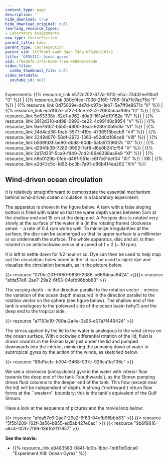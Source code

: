 ```yaml
---
content_type: page
description: ''
hide_download: true
hide_download_original: null
learning_resource_types:
- Laboratory Assignments
ocw_type: CourseSection
parent_title: Labs
parent_type: CourseSection
parent_uid: 15f39ab3-4a66-34ac-748a-b58a5de103e2
title: 'GFDXIII: Ocean gyres'
uid: cf0ed6f6-377a-650e-7cea-8e85b67c86de
video_files:
  video_thumbnail_file: null
video_metadata:
  youtube_id: null
---
```


Experiments: {{% resource_link e572c702-677d-f010-efcc-73d32ee10bdf "0" %}} | {{% resource_link 380cf4ce-7038-2169-1786-3fa7fd7ac75d "I" %}} | {{% resource_link 0d75039e-de7d-c97b-1eb7-5e7ff0e8671c "II" %}} | {{% resource_link ec51f62d-cf27-0fce-e2c2-2680abaaf69a "III" %}} | {{% resource_link 5e63338c-82e1-a962-d0a3-161a4d19182a "IV" %}} | {{% resource_link 3912d310-ad98-0993-ce22-4c99148c8954 "V" %}} | {{% resource_link 9ae76107-b5b5-4900-3eaa-928fe10b9c9a "VI" %}} | {{% resource_link 24d4cd36-fbeb-5577-419c-4736518beeb6 "VII" %}} | {{% resource_link 2349d070-58df-2972-1363-e52d0d188ce8 "VIII" %}} | {{% resource_link b569fd3f-be90-dbd8-60db-5afa9739607c "IX" %}} | {{% resource_link d2941b39-7282-9992-7ef8-d6e0b241cf54 "X" %}} | {{% resource_link 2a17d33f-5ca9-f440-7cd2-86e6388aa9e9 "XI" %}} | {{% resource_link e6b0129b-0feb-d48f-551e-c6f7c61bef04 "XII" %}} | XIII | {{% resource_link e2d43c5c-1d62-bc3b-7a91-d86b414ea262 "XIV" %}}

Wind-driven ocean circulation
-----------------------------

It is relatively straightforward to demonstrate the essential mechanism behind wind-driven ocean circulation in a laboratory experiment.

The apparatus is shown in the figure below. A tank with a false sloping bottom is filled with water so that the water depth varies between 5cm at the shallow end and 15 cm at the deep end. A Perspex disc is rotated very slowly at the surface of the water in a (in the rotating frame) clockwise sense  - a rate of 0.4 rpm works well. To minimize irregularities at the surface, the disc can be submerged so that its upper surface is a millimeter or so underneath the surface. The whole apparatus, disc and all, is then rotated in an anticlockwise sense at a speed of f = 2 (~ 10 rpm).

It is left to settle down for 1/2 hour or so. Dye can then be used to help map out the circulation: holes bored in the lid can be used to inject dye and visualize the circulation beneath, as in the picture below.

{{< resource "070bc201-9f80-9839-2086-b6694eac8424" >}}{{< resource "afda57e6-2ae7-29a2-6f63-04efb96bbb83" >}}

The varying depth - in the direction parallel to the rotation vector - mimics the variation of the ocean depth measured in the direction parallel to the rotation vector on the sphere (see figure below). The shallow end of the tank is analogous to the poleward side of the ocean basin (why?) and the deep end to the tropical side.

{{< resource "a7193c10-760a-2a4e-0a95-e07a7f449424" >}}

The stress applied by the lid to the water is analogous to the wind stress on the ocean surface. With clockwise differential rotation of the lid, fluid is drawn inwards in the Ekman layer just under the lid and pumped downwards into the interior, mimicking the pumping down of water in subtropical gyres by the action of the winds, as sketched below.

{{< resource "86d1ecfc-b004-3468-037c-928ca1be136c" >}}

We see a clockwise (anticyclonic) gyre in the water with interior flow towards the deep end of the tank ('southwards'), as the Ekman pumping drives fluid columns to the deeper end of the tank. This flow (except near the lid) will be independent of depth. A strong ('northward') return flow forms at the &grave;&grave;western'' boundary; this is the tank's equivalent of the Gulf Stream.

Have a look at the sequence of pictures and the movie loop below:

{{< resource "afda57e6-2ae7-29a2-6f63-04efb96bbb83" >}} {{< resource "5f5b1209-162f-3a56-b855-ed5ab427e6ac" >}} {{< resource "9b6f9816-a8c4-132b-7f99-1361b2f17957" >}}

**See the movie:**

*   {{% resource_link a8483583-084f-1d0b-1bbc-1b0f1bf0dca0 "Experiment XIII: Ocean Gyres" %}}